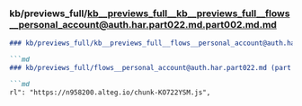 ### kb/previews_full/kb__previews_full__kb__previews_full__flows__personal_account@auth.har.part022.md.part002.md.md

```md
### kb/previews_full/kb__previews_full__flows__personal_account@auth.har.part022.md.part002.md

```md
### kb/previews_full/flows__personal_account@auth.har.part022.md (part 002)

```md
rl": "https://n958200.alteg.io/chunk-KO722YSM.js",
    
```

```

```

```

